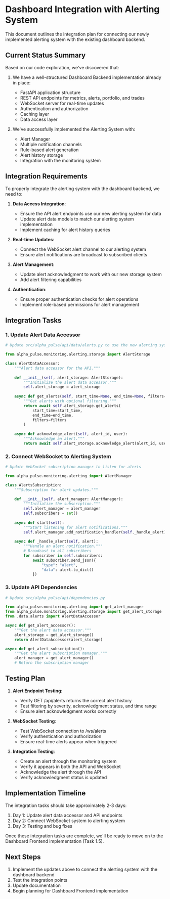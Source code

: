 # Dashboard Integration with Alerting System

This document outlines the integration plan for connecting our newly implemented alerting system with the existing dashboard backend.

## Current Status Summary

Based on our code exploration, we've discovered that:

1. We have a well-structured Dashboard Backend implementation already in place:
   - FastAPI application structure
   - REST API endpoints for metrics, alerts, portfolio, and trades
   - WebSocket server for real-time updates
   - Authentication and authorization
   - Caching layer
   - Data access layer

2. We've successfully implemented the Alerting System with:
   - Alert Manager
   - Multiple notification channels
   - Rule-based alert generation
   - Alert history storage
   - Integration with the monitoring system

## Integration Requirements

To properly integrate the alerting system with the dashboard backend, we need to:

1. **Data Access Integration**:
   - Ensure the API alert endpoints use our new alerting system for data
   - Update alert data models to match our alerting system implementation
   - Implement caching for alert history queries

2. **Real-time Updates**:
   - Connect the WebSocket alert channel to our alerting system
   - Ensure alert notifications are broadcast to subscribed clients

3. **Alert Management**:
   - Update alert acknowledgment to work with our new storage system
   - Add alert filtering capabilities

4. **Authentication**:
   - Ensure proper authentication checks for alert operations
   - Implement role-based permissions for alert management

## Integration Tasks

### 1. Update Alert Data Accessor

```python
# Update src/alpha_pulse/api/data/alerts.py to use the new alerting system

from alpha_pulse.monitoring.alerting.storage import AlertStorage

class AlertDataAccessor:
    """Alert data accessor for the API."""
    
    def __init__(self, alert_storage: AlertStorage):
        """Initialize the alert data accessor."""
        self.alert_storage = alert_storage
    
    async def get_alerts(self, start_time=None, end_time=None, filters=None):
        """Get alerts with optional filtering."""
        return await self.alert_storage.get_alerts(
            start_time=start_time,
            end_time=end_time,
            filters=filters
        )
    
    async def acknowledge_alert(self, alert_id, user):
        """Acknowledge an alert."""
        return await self.alert_storage.acknowledge_alert(alert_id, user)
```

### 2. Connect WebSocket to Alerting System

```python
# Update WebSocket subscription manager to listen for alerts

from alpha_pulse.monitoring.alerting import AlertManager

class AlertsSubscription:
    """Subscription for alert updates."""
    
    def __init__(self, alert_manager: AlertManager):
        """Initialize the subscription."""
        self.alert_manager = alert_manager
        self.subscribers = set()
    
    async def start(self):
        """Start listening for alert notifications."""
        self.alert_manager.add_notification_handler(self._handle_alert)
    
    async def _handle_alert(self, alert):
        """Handle an alert notification."""
        # Broadcast to all subscribers
        for subscriber in self.subscribers:
            await subscriber.send_json({
                "type": "alert",
                "data": alert.to_dict()
            })
```

### 3. Update API Dependencies

```python
# Update src/alpha_pulse/api/dependencies.py

from alpha_pulse.monitoring.alerting import get_alert_manager
from alpha_pulse.monitoring.alerting.storage import get_alert_storage
from .data.alerts import AlertDataAccessor

async def get_alert_accessor():
    """Get the alert data accessor."""
    alert_storage = get_alert_storage()
    return AlertDataAccessor(alert_storage)

async def get_alert_subscription():
    """Get the alert subscription manager."""
    alert_manager = get_alert_manager()
    # Return the subscription manager
```

## Testing Plan

1. **Alert Endpoint Testing**:
   - Verify GET /api/alerts returns the correct alert history
   - Test filtering by severity, acknowledgment status, and time range
   - Ensure alert acknowledgment works correctly

2. **WebSocket Testing**:
   - Test WebSocket connection to /ws/alerts
   - Verify authentication and authorization
   - Ensure real-time alerts appear when triggered

3. **Integration Testing**:
   - Create an alert through the monitoring system
   - Verify it appears in both the API and WebSocket
   - Acknowledge the alert through the API
   - Verify acknowledgment status is updated

## Implementation Timeline

The integration tasks should take approximately 2-3 days:

1. Day 1: Update alert data accessor and API endpoints
2. Day 2: Connect WebSocket system to alerting system
3. Day 3: Testing and bug fixes

Once these integration tasks are complete, we'll be ready to move on to the Dashboard Frontend implementation (Task 1.5).

## Next Steps

1. Implement the updates above to connect the alerting system with the dashboard backend
2. Test the integration points
3. Update documentation
4. Begin planning for Dashboard Frontend implementation